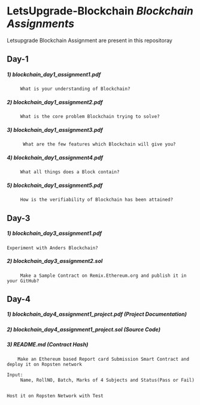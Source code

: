 # LetsUpgrade-Blockchain *Blockchain Assignments*
Letsupgrade Blockchain Assignment are present in this repositoray 

## **Day-1**

##### 1) blockchain_day1_assignment1.pdf
         What is your understanding of Blockchain?
   
##### 2) blockchain_day1_assignment2.pdf
         What is the core problem Blockchain trying to solve?
   
#####  3) blockchain_day1_assignment3.pdf
          What are the few features which Blockchain will give you?
   
##### 4) blockchain_day1_assignment4.pdf
         What all things does a Block contain?
   
##### 5) blockchain_day1_assignment5.pdf
         How is the verifiability of Blockchain has been attained?

## **Day-3**

##### 1) blockchain_day3_assignment1.pdf
	Experiment with Anders Blockchain?

##### 2) blockchain_day3_assignment2.sol
         Make a Sample Contract on Remix.Ethereum.org and publish it in your GitHub?


## **Day-4**

##### 1) blockchain_day4_assignment1_project.pdf (Project Documentation)
##### 2) blockchain_day4_assignment1_project.sol (Source Code)
##### 3) README.md (Contract Hash)
        Make an Ethereum based Report card Submission Smart Contract and
	deploy it on Ropsten network

	Input:
		 Name, RollNO, Batch, Marks of 4 Subjects and Status(Pass or Fail)

	
	Host it on Ropsten Network with Test


